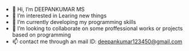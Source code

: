 - 👋 Hi, I’m DEEPANKUMAR MS
- 👀 I’m interested in Learing new things
- 🌱 I’m currently developing my programming skills
- 💞️ I’m looking to collaborate on some proffessional works or projects based on programming
- 📫 contact me through an mail ID: deepankumar123450@gmail.com

<!---
DEEPANKUMAR-MS/DEEPANKUMAR-MS is a ✨ special ✨ repository because its `README.md` (this file) appears on your GitHub profile.
You can click the Preview link to take a look at your changes.
--->
